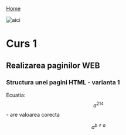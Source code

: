[Home](/index.md)


<script type="text/javascript" async
  src="https://cdn.jsdelivr.net/npm/mathjax@3/es5/tex-mml-chtml.js">
</script>

![aici](/assets/geo1.jpg)

# Curs 1

## Realizarea paginilor WEB

### Structura unei pagini HTML - varianta 1

Ecuatia: $$a^{214}$$ - are valoarea corecta

$$ a^{b\neq a} $$
